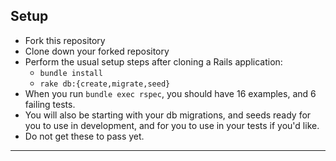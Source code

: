 ## Setup

* Fork this repository
* Clone down your forked repository
* Perform the usual setup steps after cloning a Rails application:
  - `bundle install`
  - `rake db:{create,migrate,seed}`
* When you run `bundle exec rspec`, you should have 16 examples, and 6 failing tests.
* You will also be starting with your db migrations, and seeds ready for you to use in development, and for you to use in your tests if you'd like. 
* Do not get these to pass yet.
---
